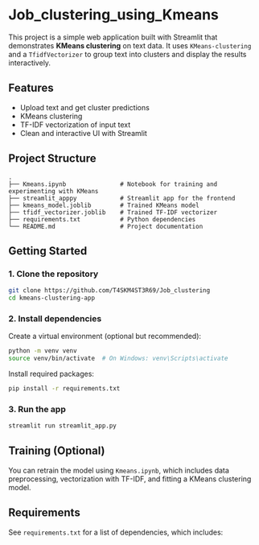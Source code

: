 # Job_clustering_using_Kmeans

This project is a simple web application built with Streamlit that demonstrates **KMeans clustering** on text data. It uses `KMeans-clustering` and a `TfidfVectorizer` to group text into clusters and display the results interactively.

## Features

- Upload text and get cluster predictions
- KMeans clustering
- TF-IDF vectorization of input text
- Clean and interactive UI with Streamlit

## Project Structure

```
.
├── Kmeans.ipynb               # Notebook for training and experimenting with KMeans
├── streamlit_apppy            # Streamlit app for the frontend
├── kmeans_model.joblib        # Trained KMeans model
├── tfidf_vectorizer.joblib    # Trained TF-IDF vectorizer
├── requirements.txt           # Python dependencies
└── README.md                  # Project documentation
```

## Getting Started

### 1. Clone the repository

```bash
git clone https://github.com/T4SKM4ST3R69/Job_clustering
cd kmeans-clustering-app
```

### 2. Install dependencies

Create a virtual environment (optional but recommended):

```bash
python -m venv venv
source venv/bin/activate  # On Windows: venv\Scripts\activate
```

Install required packages:

```bash
pip install -r requirements.txt
```

### 3. Run the app

```bash
streamlit run streamlit_app.py
```

##  Training (Optional)

You can retrain the model using `Kmeans.ipynb`, which includes data preprocessing, vectorization with TF-IDF, and fitting a KMeans clustering model.

##  Requirements

See `requirements.txt` for a list of dependencies, which includes:

